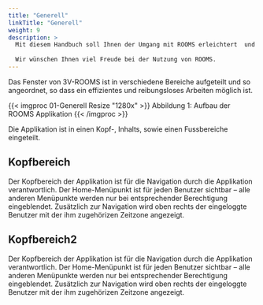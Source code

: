 ```yaml
---
title: "Generell"
linkTitle: "Generell"
weight: 9
description: >
  Mit diesem Handbuch soll Ihnen der Umgang mit ROOMS erleichtert  und die Funktionsweisen erklärt werden. Es dient als Leitfaden für Schulungen sowie als Nachschlagewerk im täglichen Gebrauch. Nicht alle Funktionen sind für jeden Benutzenden sichtbar. Teilweise sind entsprechende Berechtigungen nötig. Bezüglich der Ihrer Berechtigungen wenden Sie sich bitte an Ihren Administrator.
  
  Wir wünschen Ihnen viel Freude bei der Nutzung von ROOMS.
---
```


Das Fenster von 3V-ROOMS ist in verschiedene Bereiche aufgeteilt und so angeordnet, so dass ein effizientes und reibungsloses Arbeiten möglich ist.

{{< imgproc 01-Generell Resize "1280x" >}}
Abbildung 1: Aufbau der ROOMS Applikation
{{< /imgproc >}}

Die Applikation ist in einen Kopf-, Inhalts, sowie einen Fussbereiche eingeteilt.

## Kopfbereich

Der Kopfbereich der Applikation ist für die Navigation durch die Applikation verantwortlich. Der Home-Menüpunkt ist für jeden Benutzer sichtbar – alle anderen Menüpunkte werden nur bei entsprechender Berechtigung eingeblendet. Zusätzlich zur Navigation wird oben rechts der eingeloggte Benutzer mit der ihm zugehörizen Zeitzone angezeigt.

## Kopfbereich2

Der Kopfbereich der Applikation ist für die Navigation durch die Applikation verantwortlich. Der Home-Menüpunkt ist für jeden Benutzer sichtbar – alle anderen Menüpunkte werden nur bei entsprechender Berechtigung eingeblendet. Zusätzlich zur Navigation wird oben rechts der eingeloggte Benutzer mit der ihm zugehörizen Zeitzone angezeigt.